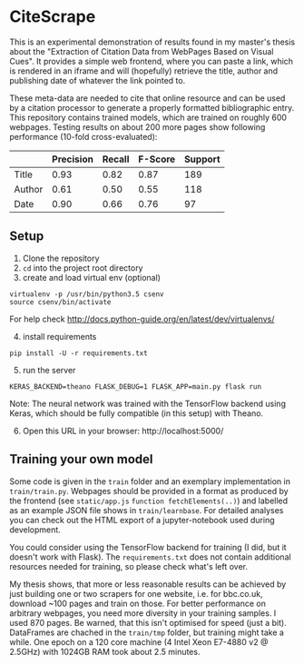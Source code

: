 # CiteScrape

This is an experimental demonstration of results found in my master's thesis about the "Extraction of Citation Data from
WebPages Based on Visual Cues". It provides a simple web frontend, where you can paste a link, which is rendered in
an iframe and will (hopefully) retrieve the title, author and publishing date of whatever the link pointed to.

These meta-data are needed to cite that online resource and can be used by a citation processor to generate a properly
formatted bibliographic entry. This repository contains trained models, which are trained on roughly 600 webpages.
Testing results on about 200 more pages show following performance (10-fold cross-evaluated):

||Precision|Recall|F-Score|Support|
|---|---|---|---|---|
|Title  | 0.93 | 0.82 | 0.87 | 189|
|Author | 0.61 | 0.50 | 0.55 | 118|
|Date   | 0.90 | 0.66 | 0.76 | 97|

## Setup
1. Clone the repository
2. `cd` into the project root directory
3. create and load virtual env (optional)
 ```
 virtualenv -p /usr/bin/python3.5 csenv
 source csenv/bin/activate
 ```
 For help check http://docs.python-guide.org/en/latest/dev/virtualenvs/

4. install requirements
 ```
 pip install -U -r requirements.txt
 ```
5. run the server
 ```
 KERAS_BACKEND=theano FLASK_DEBUG=1 FLASK_APP=main.py flask run
 ```
 Note: The neural network was trained with the TensorFlow backend using Keras, which should be fully compatible (in this
 setup) with Theano.

6. Open this URL in your browser: http://localhost:5000/

## Training your own model
Some code is given in the `train` folder and an exemplary implementation in `train/train.py`. Webpages should be provided
in a format as produced by the frontend (see `static/app.js` `function fetchElements(..)`) and labelled as an example JSON
file shows in `train/learnbase`. For detailed analyses you can check out the HTML export of a jupyter-notebook used during
development.

You could consider using the TensorFlow backend for training (I did, but it doesn't work with Flask). The `requirements.txt`
does not contain additional resources needed for training, so please check what's left over.

My thesis shows, that more or less reasonable results can be achieved by just building one or two scrapers for one website,
i.e. for bbc.co.uk, download ~100 pages and train on those. For better performance on arbitrary webpages, you need more
diversity in your training samples. I used 870 pages. Be warned, that this isn't optimised for speed (just a bit). DataFrames
are chached in the `train/tmp` folder, but training might take a while. One epoch on a 120 core machine (4 Intel Xeon E7-4880 v2 @ 2.5GHz)
with 1024GB RAM took about 2.5 minutes.
